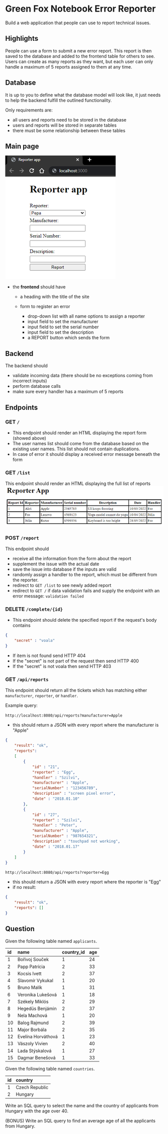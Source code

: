 # Green Fox Notebook Error Reporter

Build a web application that people can use to report technical issues.

## Highlights

People can use a form to submit a new error report. This report is then saved to the database and added to the frontend table for others to see. Users can create as many reports as they want, but each user can only handle a maximum of 5 reports assigned to them at any time.

## Database

It is up to you to define what the database model will look like, it just needs to help the backend fulfill the outlined functionality.

Only requirements are:

- all users and reports need to be stored in the database
- users and reports will be stored in separate tables
- there must be some relationship between these tables

## Main page

![main](assets/backend-form.png)

- the **frontend** should have

    - a heading with the title of the site

    - form to register an error

        - drop-down list with all name options to assign a reporter
        - input field to set the manufacturer
        - input field to set the serial number
        - input field to set the description
        - a REPORT button which sends the form

## Backend

The backend should

- validate incoming data (there should be no exceptions coming from incorrect inputs)
- perform database calls
- make sure every handler has a maximum of 5 reports

## Endpoints

### GET `/`

- This endpoint should render an HTML displaying the report form (showed above)
- The user names list should come from the database based on the existing user names. This list should not contain duplications.
- In case of error it should display a received error message beneath the form

### GET `/list`

This endpoint should render an HTML displaying the full list of reports
![list example](assets/backend-list.png)

### POST `/report`

This endpoint should

- receive all the information from the form about the report
- supplement the issue with the actual date
- save the issue into database if the inputs are valid
- randomly assign a handler to the report, which must be different from the reporter.
- redirect to `GET /list` to see newly added report
- redirect to `GET /` if data validation fails and supply the endpoint with an error message: `validation failed`

### DELETE `/complete/{id}`

- This endpoint should delete the specified report if the request's body contains
```json
{
    "secret" : "voala"
}
```
- If item is not found send HTTP 404
- If the "secret" is not part of the request then send HTTP 400
- If the "secret" is not voala then send HTTP 403

### GET `/api/reports`

This endpoint should return all the tickets which has matching either
`manufacturer`, `reporter`, or `handler`.

Example query:

`http://localhost:8080/api/reports?manufacturer=Apple`

- this should return a JSON with every report where the manufacturer is "Apple"

```json
{
    "result": "ok",
    "reports":
    [
        {
            "id" : "21",
            "reporter" : "Egg",
            "handler" : "Szilvi",
            "manufacturer" : "Apple",
            "serialNumber" : "123456789",
            "description" : "screen pixel error",
            "date" : "2018.01.10"
        },
        {
            "id" : "27",
            "reporter" : "Szilvi",
            "handler" : "Peter",
            "manufacturer" : "Apple",
            "serialNumber" : "987654321",
            "description" : "touchpad not working",
            "date" : "2018.01.17"
        }
    ]
}
```

`http://localhost:8080/api/reports?reporter=Egg`

- this should return a JSON with every report where the reporter is "Egg"
- if no result:

```json
{
    "result": "ok",
    "reports": []
}
```

## Question

Given the following table named `applicants`.

| id | name               | country_id | age |
|:---|:-------------------|:-----------|:----|
| 1  | Bořivoj Souček     | 1          | 24  |
| 2  | Papp Patrícia      | 2          | 33  |
| 3  | Kocsis Ivett       | 2          | 37  |
| 4  | Slavomír Vykukal   | 1          | 20  |
| 5  | Bruno Malík        | 1          | 31  |
| 6  | Veronika Lukešová  | 1          | 18  |
| 7  | Székely Miklós     | 2          | 29  |
| 8  | Hegedüs Benjámin   | 2          | 37  |
| 9  | Nela Machová       | 1          | 20  |
| 10 | Balog Rajmund      | 2          | 39  |
| 11 | Major Borbála      | 2          | 35  |
| 12 | Evelína Horváthová | 1          | 23  |
| 13 | Vászoly Vivien     | 2          | 40  |
| 14 | Lada Stýskalová    | 1          | 27  |
| 15 | Dagmar Benešová    | 1          | 33  |

Given the following table named `countries`.

| id | country        |
|:---|:---------------|
| 1  | Czech Republic |
| 2  | Hungary        |

Write an SQL query to select the name and the country of applicants from
Hungary with the age over 40.

(BONUS) Write an SQL query to find an average age of all the applicants from Hungary.
